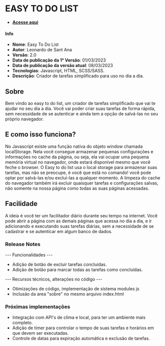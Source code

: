# EASY TO DO LIST

  - [**Acesse aqui**](https://lsantanaa.github.io/easy-to-do-list)

#### Info
 * **Nome**: Easy To Do List
 * **Autor**: Leonardo de Sant Ana
 * **Versão**: 2.0
 * **Data de publicação da 1° Versão**: 01/03/2023 
 * **Data de publicação da versão atual**: 08/03/2023 
 * **Tecnologias**: Javascript, HTML, SCSS/SASS.
 * **Descrição**: Criador de tarefas simplificado para uso no dia a dia.

## Sobre
 Bem vindo ao easy to do list, um criador de tarefas simplificado que vai te ajudar no seu dia a dia.
 Você vai poder criar suas tarefas de forma rápida, sem necessidade de se autenticar e ainda tem a opção de salvá-las
 no seu próprio navegador.

## E como isso funciona?
  No Javascript existe uma função nativa do objeto window chamada localStorage. Nela você consegue armazenar pequenas configurações e informações no cache da página, ou seja, ela vai ocupar uma pequena memória virtual no navegador, onde estará disponível mesmo que você feche o browser. O Easy to do list usa o local storage para armazenar suas tarefas, mas não se preocupe, é você que está no comando! você pode optar por salvá-las e/ou excluí-las a qualquer momento.
  A limpeza do cache do navegador também irá excluir quaisquer tarefas e configurações salvas, não somente na nossa página como todas as suas páginas acessadas.

## Facilidade
  A ideia é você ter um facilitador diário durante seu tempo na internet.
  Você pode abrir a página com as demais páginas que acessa no dia a dia, e ir adicionando e executando suas tarefas diárias, sem a necessidade de se cadastrar e se autenticar em algum banco de dados.

### Release Notes

--- Funcionalidades --- 
* Adição de botão de excluir tarefas concluídas.
* Adição de botão para marcar todas as tarefas como concluídas.

--- Recursos técnicos, alterações no código --- 
* Otimizações de código, implementação de sistema modules js
* Inclusão da area "sobre" no mesmo arquivo index.html

### Próximas implementações
* Integração com API's de clima e local, para ter um ambiente mais completo.
* Adição de timer para controlar o tempo de suas tarefas e horários em que devem ser executadas.
* Controle de datas para expiração automática e exclusão de tarefas.

